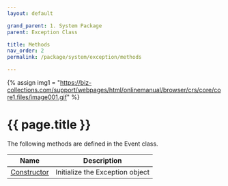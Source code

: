 ```yaml
---
layout: default

grand_parent: 1. System Package
parent: Exception Class

title: Methods
nav_order: 2
permalink: /package/system/exception/methods

---
```

{% assign img1 = "https://biz-collections.com/support/webpages/html/onlinemanual/browser/crs/core/core1.files/image001.gif" %}


# {{ page.title }}

The following methods are defined in the Event class.

|Name       | Description |
|----------	|-------------|
| [Constructor](/package/system/exception/methods/constructor)  |Initialize the Exception object |